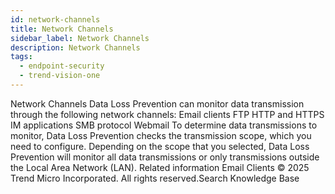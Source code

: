```yaml
---
id: network-channels
title: Network Channels
sidebar_label: Network Channels
description: Network Channels
tags:
  - endpoint-security
  - trend-vision-one
---
```


 Network Channels Data Loss Prevention can monitor data transmission through the following network channels: Email clients FTP HTTP and HTTPS IM applications SMB protocol Webmail To determine data transmissions to monitor, Data Loss Prevention checks the transmission scope, which you need to configure. Depending on the scope that you selected, Data Loss Prevention will monitor all data transmissions or only transmissions outside the Local Area Network (LAN). Related information Email Clients © 2025 Trend Micro Incorporated. All rights reserved.Search Knowledge Base